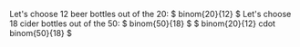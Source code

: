 Let's choose 12 beer bottles out of the 20: $ binom{20}{12} $
Let's choose 18 cider bottles out of the 50: $ binom{50}{18} $
$ binom{20}{12} cdot binom{50}{18} $
